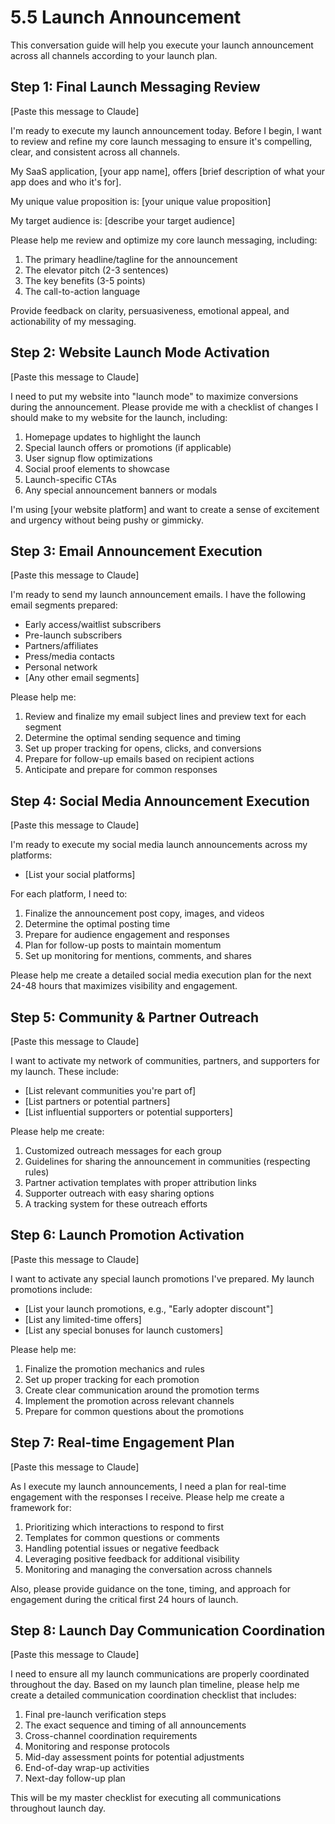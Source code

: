 # 5.5 Launch Announcement

This conversation guide will help you execute your launch announcement across all channels according to your launch plan.

## Step 1: Final Launch Messaging Review

[Paste this message to Claude]

I'm ready to execute my launch announcement today. Before I begin, I want to review and refine my core launch messaging to ensure it's compelling, clear, and consistent across all channels.

My SaaS application, [your app name], offers [brief description of what your app does and who it's for].

My unique value proposition is: [your unique value proposition]

My target audience is: [describe your target audience]

Please help me review and optimize my core launch messaging, including:
1. The primary headline/tagline for the announcement
2. The elevator pitch (2-3 sentences)
3. The key benefits (3-5 points)
4. The call-to-action language

Provide feedback on clarity, persuasiveness, emotional appeal, and actionability of my messaging.

## Step 2: Website Launch Mode Activation

[Paste this message to Claude]

I need to put my website into "launch mode" to maximize conversions during the announcement. Please provide me with a checklist of changes I should make to my website for the launch, including:

1. Homepage updates to highlight the launch
2. Special launch offers or promotions (if applicable)
3. User signup flow optimizations
4. Social proof elements to showcase
5. Launch-specific CTAs
6. Any special announcement banners or modals

I'm using [your website platform] and want to create a sense of excitement and urgency without being pushy or gimmicky.

## Step 3: Email Announcement Execution

[Paste this message to Claude]

I'm ready to send my launch announcement emails. I have the following email segments prepared:

- Early access/waitlist subscribers
- Pre-launch subscribers
- Partners/affiliates
- Press/media contacts
- Personal network
- [Any other email segments]

Please help me:
1. Review and finalize my email subject lines and preview text for each segment
2. Determine the optimal sending sequence and timing
3. Set up proper tracking for opens, clicks, and conversions
4. Prepare for follow-up emails based on recipient actions
5. Anticipate and prepare for common responses

## Step 4: Social Media Announcement Execution

[Paste this message to Claude]

I'm ready to execute my social media launch announcements across my platforms:
- [List your social platforms]

For each platform, I need to:
1. Finalize the announcement post copy, images, and videos
2. Determine the optimal posting time
3. Prepare for audience engagement and responses
4. Plan for follow-up posts to maintain momentum
5. Set up monitoring for mentions, comments, and shares

Please help me create a detailed social media execution plan for the next 24-48 hours that maximizes visibility and engagement.

## Step 5: Community & Partner Outreach

[Paste this message to Claude]

I want to activate my network of communities, partners, and supporters for my launch. These include:
- [List relevant communities you're part of]
- [List partners or potential partners]
- [List influential supporters or potential supporters]

Please help me create:
1. Customized outreach messages for each group
2. Guidelines for sharing the announcement in communities (respecting rules)
3. Partner activation templates with proper attribution links
4. Supporter outreach with easy sharing options
5. A tracking system for these outreach efforts

## Step 6: Launch Promotion Activation

[Paste this message to Claude]

I want to activate any special launch promotions I've prepared. My launch promotions include:
- [List your launch promotions, e.g., "Early adopter discount"]
- [List any limited-time offers]
- [List any special bonuses for launch customers]

Please help me:
1. Finalize the promotion mechanics and rules
2. Set up proper tracking for each promotion
3. Create clear communication around the promotion terms
4. Implement the promotion across relevant channels
5. Prepare for common questions about the promotions

## Step 7: Real-time Engagement Plan

[Paste this message to Claude]

As I execute my launch announcements, I need a plan for real-time engagement with the responses I receive. Please help me create a framework for:

1. Prioritizing which interactions to respond to first
2. Templates for common questions or comments
3. Handling potential issues or negative feedback
4. Leveraging positive feedback for additional visibility
5. Monitoring and managing the conversation across channels

Also, please provide guidance on the tone, timing, and approach for engagement during the critical first 24 hours of launch.

## Step 8: Launch Day Communication Coordination

[Paste this message to Claude]

I need to ensure all my launch communications are properly coordinated throughout the day. Based on my launch plan timeline, please help me create a detailed communication coordination checklist that includes:

1. Final pre-launch verification steps
2. The exact sequence and timing of all announcements
3. Cross-channel coordination requirements
4. Monitoring and response protocols
5. Mid-day assessment points for potential adjustments
6. End-of-day wrap-up activities
7. Next-day follow-up plan

This will be my master checklist for executing all communications throughout launch day. 